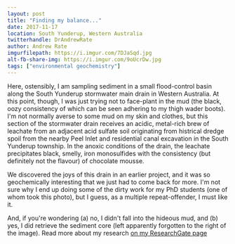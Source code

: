 ```yaml
---
layout: post
title: "Finding my balance..."
date: 2017-11-17
location: South Yunderup, Western Australia
twitterhandle: DrAndrewRate
author: Andrew Rate
imgurfilepath: https://i.imgur.com/7DJaSqd.jpg
alt-fb-share-img: https://i.imgur.com/9oUcrDw.jpg
tags: ["environmental geochemistry"]
---
```


Here, ostensibly, I am sampling sediment in a small flood-control basin along the South Yunderup stormwater main drain in Western Australia. At this point, though, I was just trying not to face-plant in the mud (the black, oozy consistency of which can be seen adhering to my thigh wader boots). I'm not normally averse to some mud on my skin and clothes, but this section of the stormwater drain receives an acidic, metal-rich brew of leachate from an adjacent acid sulfate soil originating from histrical dredge spoil from the nearby Peel Inlet and residential canal excavation in the South Yunderup township. In the anoxic conditions of the drain, the leachate precipitates black, smelly, iron monosulfides with the consistency (but definitely not the flavour) of chocolate mousse.

We discovered the joys of this drain in an earlier project, and it was so geochemically interesting that we just had to come back for more. I'm not sure why I end up doing some of the dirty work for my PhD students (one of whom took this photo), but I guess, as a multiple repeat-offender, I must like it.

And, if you're wondering (a) no, I didn't fall into the hideous mud, and (b) yes, I did retrieve the sediment core (left apparently forgotten to the right of the image). Read more about my research [on my ResearchGate page](https://www.researchgate.net/profile/Andrew_Rate)